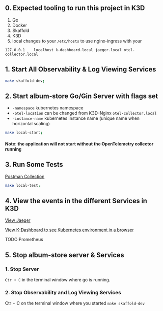 ## 0. Expected tooling to run this project in K3D

1. Go
2. Docker 
3. Skaffold
4. K3D 
5. local changes to your `/etc/hosts` to use nginx-ingress with your  

```127.0.0.1	localhost k-dashboard.local jaeger.local otel-collector.local```


## 1. Start All Observability & Log Viewing Services
 
```bash
make skaffold-dev;
```

## 2. Start album-store Go/Gin Server with flags set

* `-namespace` kubernetes namespace 
* `-otel-location` can be changed from K3D-Nginx `otel-collector.local`
* `-instance-name` kubernetes instance name (unique name when horizontal scaling)

```bash
make local-start;
```

#### Note: the application will not start without the OpenTelemetry collector running

## 3. Run Some Tests

[Postman Collection](test/Album-Store.postman_collection.json)

```bash
make local-test;
```

## 4. View the events in the different Services in K3D

[View Jaeger](http://jaeger.local:8070/search?limit=20&service=album-store)

[View K-Dashboard to see Kubernetes environment in a browser](http://k-dashboard:8070/)

TODO Prometheus 

## 5. Stop album-store server & Services  

### 1. Stop Server

`Ctr + C` in the terminal window where go is running. 

### 2. Stop Observability and Log Viewing Services

Ctr + C on the terminal window where you started `make skaffold-dev`